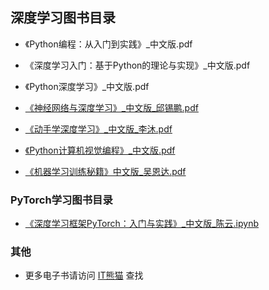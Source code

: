 ## 深度学习图书目录

- 《Python编程：从入门到实践》_中文版.pdf

- 《深度学习入门：基于Python的理论与实现》_中文版.pdf

- 《Python深度学习》_中文版.pdf

- [《神经网络与深度学习》_中文版_邱锡鹏.pdf](https://nndl.github.io/)

- [《动手学深度学习》_中文版_李沐.pdf](http://zh.gluon.ai/)

- [《Python计算机视觉编程》_中文版.pdf](https://github.com/silenove/python_ebook/blob/master/python%E8%AE%A1%E7%AE%97%E6%9C%BA%E8%A7%86%E8%A7%89.pdf)

- [《机器学习训练秘籍》中文版_吴恩达.pdf](https://deeplearning-ai.github.io/machine-learning-yearning-cn/)


### PyTorch学习图书目录

- [《深度学习框架PyTorch：入门与实践》_中文版_陈云.ipynb](https://github.com/chenyuntc/pytorch-book)


### 其他

- 更多电子书请访问 [IT熊猫](https://itpanda.net/book/category/machine-learning) 查找




